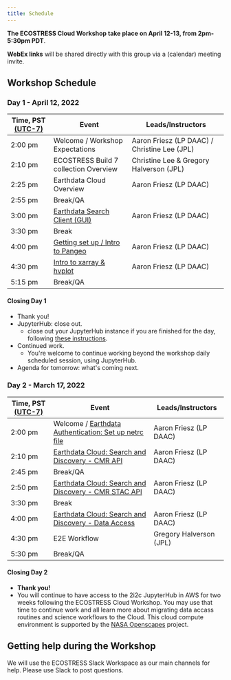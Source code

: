 ```yaml
---
title: Schedule
---
```


**The ECOSTRESS Cloud Workshop take place on April 12-13, from  2pm-5:30pm PDT**.   

**WebEx links** will be shared directly with this group via a (calendar) meeting invite.
 
## Workshop Schedule 

### Day 1 - April 12, 2022

| Time, PST [(UTC-7)](https://www.timeanddate.com/time/zones/pdt) | Event | Leads/Instructors |
|------|-------|-------------------|
| 2:00 pm | Welcome / Workshop Expectations | Aaron Friesz (LP DAAC) / Christine Lee (JPL) | 
| 2:10 pm | ECOSTRESS Build 7 collection Overview | Christine Lee & Gregory Halverson (JPL) | 
| 2:25 pm | Earthdata Cloud Overview | Aaron Friesz (LP DAAC) |
| 2:55 pm | Break/QA | |
| 3:00 pm | [Earthdata Search Client (GUI)](https://search.earthdata.nasa.gov/search) | Aaron Friesz (LP DAAC) |
| 3:30 pm | Break | |
| 4:00 pm | [Getting set up / Intro to Pangeo](tutorials/Getting_started_setup.md) | Aaron Friesz (LP DAAC) |
| 4:30 pm | [Intro to xarray & hvplot](tutorials/Intro_xarray_hvplot.ipynb) | Aaron Friesz (LP DAAC) |
| 5:15 pm | Break/QA |  |

#### Closing Day 1

- Thank you!
- JupyterHub: close out. 
  - close out your JupyterHub instance if you are finished for the day, following [these instructions](https://podaac.github.io/2022-SWOT-Ocean-Cloud-Workshop/tutorials/00_Setup.html#how-do-i-end-my-session). 
- Continued work. 
  - You're welcome to continue working beyond the workshop daily scheduled session, using JupyterHub. 
- Agenda for tomorrow: what's coming next.


### Day 2 - March 17, 2022

| Time, PST [(UTC-7)](https://www.timeanddate.com/time/zones/pdt) | Event | Leads/Instructors |
|------|-------|-------------------|
| 2:00 pm | Welcome / [Earthdata Authentication: Set up netrc file](how-tos/authentication/NASA_Earthdata_Authentication.ipynb) | Aaron Friesz (LP DAAC) | 
| 2:10 pm | [Earthdata Cloud: Search and Discovery - CMR API](tutorials/Data_Discovery_CMR_API.ipynb) | Aaron Friesz (LP DAAC) | 
| 2:45 pm | Break/QA | |
| 2:50 pm | [Earthdata Cloud: Search and Discovery - CMR STAC API](tutorials/Data_Discovery_CMR-STAC_API.ipynb) | Aaron Friesz (LP DAAC) | 
| 3:30 pm | Break | |
| 4:00 pm | [Earthdata Cloud: Search and Discovery - Data Access](how-tos/data_access/Earthdata_Cloud__Single_File__Direct_S3_Access_COG_Example.ipynb) | Aaron Friesz (LP DAAC) | 
| 4:30 pm | E2E Workflow | Gregory Halverson (JPL) |
| 5:30 pm | Break/QA |  |

#### Closing Day 2

- **Thank you!**
- You will continue to have access to the 2i2c JupyterHub in AWS for two weeks following the ECOSTRESS Cloud Workshop. You may use that time to continue work and all learn more about migrating data accass routines and science workflows to the Cloud. This cloud compute environment is supported by the [NASA Openscapes](https://nasa-openscapes.github.io/) project. 

## Getting help during the Workshop

We will use the ECOSTRESS Slack Workspace as our main channels for help. Please use Slack to post questions. 



